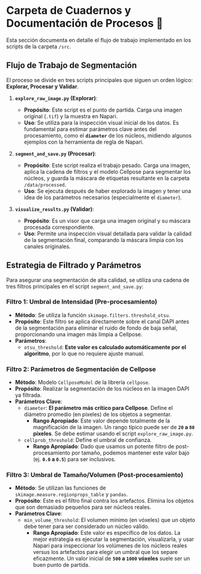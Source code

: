 # Carpeta de Cuadernos y Documentación de Procesos 🧠

Esta sección documenta en detalle el flujo de trabajo implementado en los scripts de la carpeta `/src`.

## Flujo de Trabajo de Segmentación

El proceso se divide en tres scripts principales que siguen un orden lógico: **Explorar, Procesar y Validar**.

1.  **`explore_raw_image.py` (Explorar)**:

    - **Propósito**: Este script es el punto de partida. Carga una imagen original (`.tif`) y la muestra en Napari.
    - **Uso**: Se utiliza para la inspección visual inicial de los datos. Es fundamental para estimar parámetros clave antes del procesamiento, como el **`diameter`** de los núcleos, midiendo algunos ejemplos con la herramienta de regla de Napari.

2.  **`segment_and_save.py` (Procesar)**:

    - **Propósito**: Este script realiza el trabajo pesado. Carga una imagen, aplica la cadena de filtros y el modelo Cellpose para segmentar los núcleos, y guarda la máscara de etiquetas resultante en la carpeta `/data/processed`.
    - **Uso**: Se ejecuta después de haber explorado la imagen y tener una idea de los parámetros necesarios (especialmente el `diameter`).

3.  **`visualize_results.py` (Validar)**:
    - **Propósito**: Es un visor que carga una imagen original y su máscara procesada correspondiente.
    - **Uso**: Permite una inspección visual detallada para validar la calidad de la segmentación final, comparando la máscara limpia con los canales originales.

## Estrategia de Filtrado y Parámetros

Para asegurar una segmentación de alta calidad, se utiliza una cadena de tres filtros principales en el script `segment_and_save.py`:

### Filtro 1: Umbral de Intensidad (Pre-procesamiento)

- **Método**: Se utiliza la función `skimage.filters.threshold_otsu`.
- **Propósito**: Este filtro se aplica directamente sobre el canal DAPI antes de la segmentación para eliminar el ruido de fondo de baja señal, proporcionando una imagen más limpia a Cellpose.
- **Parámetros**:
  - `otsu_threshold`: **Este valor es calculado automáticamente por el algoritmo**, por lo que no requiere ajuste manual.

### Filtro 2: Parámetros de Segmentación de Cellpose

- **Método**: Modelo `CellposeModel` de la librería `cellpose`.
- **Propósito**: Realizar la segmentación de los núcleos en la imagen DAPI ya filtrada.
- **Parámetros Clave**:
  - `diameter`: **El parámetro más crítico para Cellpose**. Define el diámetro promedio (en píxeles) de los objetos a segmentar.
    - **Rango Apropiado**: Este valor depende totalmente de la magnificación de la imagen. Un rango típico puede ser de **`20` a `80` píxeles**. Se debe estimar usando el script `explore_raw_image.py`.
  - `cellprob_threshold`: Define el umbral de confianza.
    - **Rango Apropiado**: Dado que usamos un potente filtro de post-procesamiento por tamaño, podemos mantener este valor bajo (ej. **`0.0` a `0.5`**) para ser inclusivos.

### Filtro 3: Umbral de Tamaño/Volumen (Post-procesamiento)

- **Método**: Se utilizan las funciones de `skimage.measure.regionprops_table` y `pandas`.
- **Propósito**: Este es el filtro final contra los artefactos. Elimina los objetos que son demasiado pequeños para ser núcleos reales.
- **Parámetros Clave**:
  - `min_volume_threshold`: El volumen mínimo (en vóxeles) que un objeto debe tener para ser considerado un núcleo válido.
    - **Rango Apropiado**: Este valor es específico de los datos. La mejor estrategia es ejecutar la segmentación, visualizarla, y usar Napari para inspeccionar los volúmenes de los núcleos reales versus los artefactos para elegir un umbral que los separe eficazmente. Un valor inicial de **`500` a `1000` vóxeles** suele ser un buen punto de partida.
